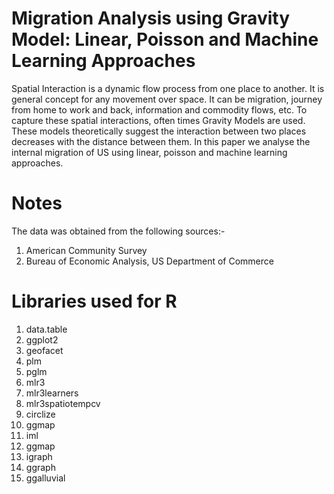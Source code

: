 # Migration Analysis using Gravity Model: Linear, Poisson and Machine Learning Approaches

Spatial Interaction is a dynamic flow process from one place to another. It is general concept for any movement over space. It can be migration, journey from home to work and back, information and commodity flows, etc. To capture these spatial interactions, often times Gravity Models are used. These models theoretically suggest the interaction between two places decreases with the distance between them. In this paper we analyse the internal migration of US using linear, poisson and machine learning approaches.

# Notes

The data was obtained from the following sources:-

1. American Community Survey
2. Bureau of Economic Analysis, US Department of Commerce

# Libraries used for R

1. data.table
2. ggplot2
3. geofacet
4. plm
5. pglm
6. mlr3
7. mlr3learners
8. mlr3spatiotempcv 
9. circlize
10. ggmap
11. iml
12.  ggmap
13. igraph
14. ggraph
15. ggalluvial
